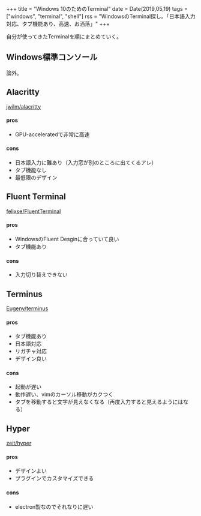 +++
title = "Windows 10のためのTerminal"
date = Date(2019,05,19)
tags = ["windows", "terminal", "shell"]
rss = "WindowsのTerminal探し。「日本語入力対応、タブ機能あり、高速、お洒落」"
+++

自分が使ってきたTerminalを順にまとめていく。

## Windows標準コンソール
論外。


## Alacritty
[jwilm/alacritty](https://github.com/jwilm/alacritty)

#### pros
 - GPU-acceleratedで非常に高速

#### cons
 - 日本語入力に難あり（入力窓が別のところに出てくるアレ）
 - タブ機能なし
 - 最低限のデザイン


## Fluent Terminal
[felixse/FluentTerminal](https://github.com/felixse/FluentTerminal)

#### pros
 - WindowsのFluent Desginに合っていて良い
 - タブ機能あり

#### cons
 - 入力切り替えできない


## Terminus
[Eugeny/terminus](https://github.com/Eugeny/terminus)

#### pros
 - タブ機能あり
 - 日本語対応
 - リガチャ対応
 - デザイン良い

#### cons
 - 起動が遅い
 - 動作遅い、vimのカーソル移動がカクつく
 - タブを移動すると文字が見えなくなる（再度入力すると見えるようにはなる）


## Hyper
[zeit/hyper](https://github.com/zeit/hyper)

#### pros
 - デザインよい
 - プラグインでカスタマイズできる

#### cons
 - electron製なのでそれなりに遅い
